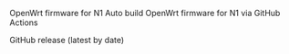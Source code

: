OpenWrt firmware for N1
Auto build OpenWrt firmware for N1 via GitHub Actions

GitHub release (latest by date)

